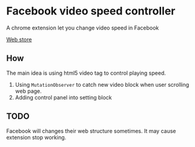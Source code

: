# Facebook video speed controller
A chrome extension let you change video speed in Facebook

[Web store](https://chrome.google.com/webstore/detail/fnacfacghijplbkdbohijibfpldedpeb)

## How
The main idea is using html5 video tag to control playing speed.
1. Using `MutationObserver` to catch new video block when user scrolling web page.
2. Adding control panel into setting block


## TODO
Facebook will changes their web structure sometimes. It may cause extension stop working.

